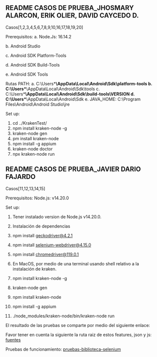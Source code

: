 ## README CASOS DE PRUEBA_JHOSMARY ALARCON, ERIK OLIER, DAVID CAYCEDO D.

Casos[1,2,3,4,5,6,7,8,9,10,16,17,18,19,20]

Prerequisitos: 
a. Node.Js: 16.14.2

b. Android Studio

c. Android SDK Platform-Tools

d. Android SDK Build-Tools

e. Android SDK Tools 

Rutas PATH: 
a. C:\Users\***\AppData\Local\Android\Sdk\platform-tools
b. C:\Users\***\AppData\Local\Android\Sdk\tools
c. C:\Users\***\AppData\Local\Android\Sdk\build-tools\VERSION
d. C:\Users\***\AppData\Local\Android\Sdk
e. JAVA_HOME: C:\Program Files\Android\Android Studio\jre

Set up:
1. cd ../KrakenTest/
2. npm install kraken-node -g
3. kraken-node gen
4. pm install kraken-node
5. npm install -g appium
6. kraken-node doctor
7. npx kraken-node run


## README CASOS DE PRUEBA_JAVIER DARIO FAJARDO
Casos[11,12,13,14,15]

Prerequisitos:
Node.js: v14.20.0

Set up:
1. Tener instalado version de Node.js v14.20.0.
2. Instalación de dependencias

1. npm install geckodriver@4.2.1
2. npm install selenium-webdriver@4.15.0
3. npm install chromedriver@119.0.1

3. En MacOS, por medio de una terminal usando shell relativo a la instalación de kraken.

1. npm install kraken-node -g
2. kraken-node gen
3. npm install kraken-node
4. npm install -g appium
5. ./node_modules/kraken-node/bin/kraken-node run

El resultado de las pruebas se comparte por medio del siguiente enlace:

Favor tener en cuenta la siguiente la ruta raiz de estos features, json y js: [fuentes](https://github.com/jhosalarcon/MISW4103-G20_S5_Kraken_E2E/tree/develop/alternativa)

Pruebas de funcionamiento: [pruebas-biblioteca-selenium](https://uniandes-my.sharepoint.com/:f:/g/personal/jd_fajardor1_uniandes_edu_co/Eg9VbE1CsNhAgmFdFc1ce_gBrMHMMYJHCKagrGor5vNg5w?e=ZLLkSG)


